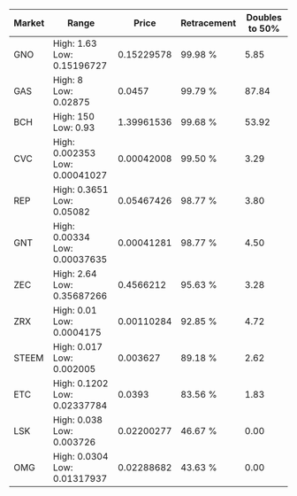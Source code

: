 | Market | Range | Price| Retracement | Doubles to 50% |
| --- | --- | --- | --- | --- |
| GNO | High: 1.63<br />Low: 0.15196727 | 0.15229578 | 99.98 % | 5.85 |
| GAS | High: 8<br />Low: 0.02875 | 0.0457 | 99.79 % | 87.84 |
| BCH | High: 150<br />Low: 0.93 | 1.39961536 | 99.68 % | 53.92 |
| CVC | High: 0.002353<br />Low: 0.00041027 | 0.00042008 | 99.50 % | 3.29 |
| REP | High: 0.3651<br />Low: 0.05082 | 0.05467426 | 98.77 % | 3.80 |
| GNT | High: 0.00334<br />Low: 0.00037635 | 0.00041281 | 98.77 % | 4.50 |
| ZEC | High: 2.64<br />Low: 0.35687266 | 0.4566212 | 95.63 % | 3.28 |
| ZRX | High: 0.01<br />Low: 0.0004175 | 0.00110284 | 92.85 % | 4.72 |
| STEEM | High: 0.017<br />Low: 0.002005 | 0.003627 | 89.18 % | 2.62 |
| ETC | High: 0.1202<br />Low: 0.02337784 | 0.0393 | 83.56 % | 1.83 |
| LSK | High: 0.038<br />Low: 0.003726 | 0.02200277 | 46.67 % | 0.00 |
| OMG | High: 0.0304<br />Low: 0.01317937 | 0.02288682 | 43.63 % | 0.00 |
